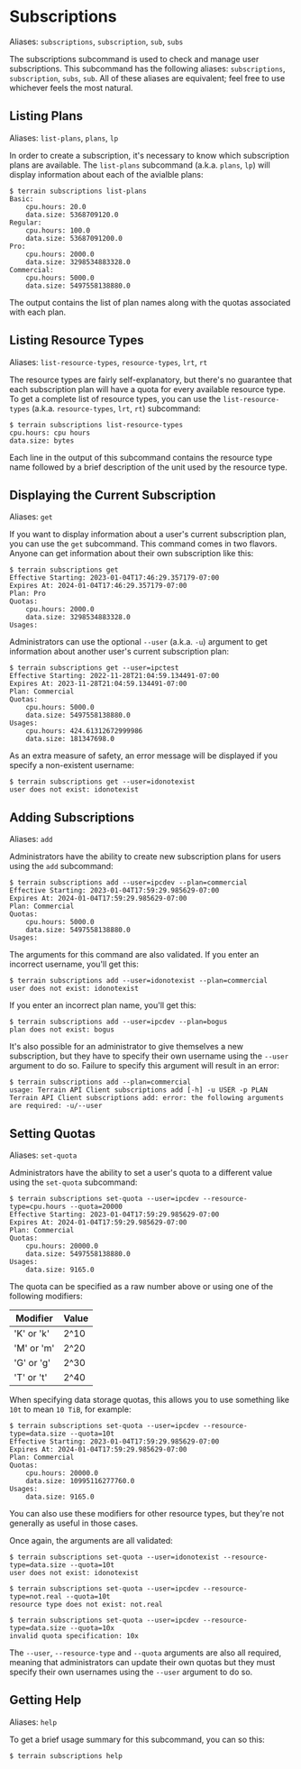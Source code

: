 # Subscriptions

Aliases: `subscriptions`, `subscription`, `sub`, `subs`

The subscriptions subcommand is used to check and manage user subscriptions. This subcommand has the following aliases:
`subscriptions`, `subscription`, `subs`, `sub`. All of these aliases are equivalent; feel free to use whichever feels
the most natural.

## Listing Plans

Aliases: `list-plans`, `plans`, `lp`

In order to create a subscription, it's necessary to know which subscription plans are available. The `list-plans`
subcommand (a.k.a. `plans`, `lp`) will display information about each of the avialble plans:

```
$ terrain subscriptions list-plans
Basic:
    cpu.hours: 20.0
    data.size: 5368709120.0
Regular:
    cpu.hours: 100.0
    data.size: 53687091200.0
Pro:
    cpu.hours: 2000.0
    data.size: 3298534883328.0
Commercial:
    cpu.hours: 5000.0
    data.size: 5497558138880.0
```

The output contains the list of plan names along with the quotas associated with each plan.

## Listing Resource Types

Aliases: `list-resource-types`, `resource-types`, `lrt`, `rt`

The resource types are fairly self-explanatory, but there's no guarantee that each subscription plan will have a quota
for every available resource type. To get a complete list of resource types, you can use the `list-resource-types`
(a.k.a. `resource-types`, `lrt`, `rt`) subcommand:

```
$ terrain subscriptions list-resource-types
cpu.hours: cpu hours
data.size: bytes
```

Each line in the output of this subcommand contains the resource type name followed by a brief description of the unit
used by the resource type.

## Displaying the Current Subscription

Aliases: `get`

If you want to display information about a user's current subscription plan, you can use the `get` subcommand. This
command comes in two flavors. Anyone can get information about their own subscription like this:

```
$ terrain subscriptions get
Effective Starting: 2023-01-04T17:46:29.357179-07:00
Expires At: 2024-01-04T17:46:29.357179-07:00
Plan: Pro
Quotas:
    cpu.hours: 2000.0
    data.size: 3298534883328.0
Usages:
```

Administrators can use the optional `--user` (a.k.a. `-u`) argument to get information about another user's current
subscription plan:

```
$ terrain subscriptions get --user=ipctest
Effective Starting: 2022-11-28T21:04:59.134491-07:00
Expires At: 2023-11-28T21:04:59.134491-07:00
Plan: Commercial
Quotas:
    cpu.hours: 5000.0
    data.size: 5497558138880.0
Usages:
    cpu.hours: 424.61312672999986
    data.size: 181347698.0
```

As an extra measure of safety, an error message will be displayed if you specify a non-existent username:

```
$ terrain subscriptions get --user=idonotexist
user does not exist: idonotexist
```

## Adding Subscriptions

Aliases: `add`

Administrators have the ability to create new subscription plans for users using the `add` subcommand:

```
$ terrain subscriptions add --user=ipcdev --plan=commercial
Effective Starting: 2023-01-04T17:59:29.985629-07:00
Expires At: 2024-01-04T17:59:29.985629-07:00
Plan: Commercial
Quotas:
    cpu.hours: 5000.0
    data.size: 5497558138880.0
Usages:
```

The arguments for this command are also validated. If you enter an incorrect username, you'll get this:

```
$ terrain subscriptions add --user=idonotexist --plan=commercial
user does not exist: idonotexist
```

If you enter an incorrect plan name, you'll get this:

```
$ terrain subscriptions add --user=ipcdev --plan=bogus
plan does not exist: bogus
```

It's also possible for an administrator to give themselves a new subscription, but they have to specify their own
username using the `--user` argument to do so. Failure to specify this argument will result in an error:

```
$ terrain subscriptions add --plan=commercial
usage: Terrain API Client subscriptions add [-h] -u USER -p PLAN
Terrain API Client subscriptions add: error: the following arguments are required: -u/--user
```

## Setting Quotas

Aliases: `set-quota`

Administrators have the ability to set a user's quota to a different value using the `set-quota` subcommand:

```
$ terrain subscriptions set-quota --user=ipcdev --resource-type=cpu.hours --quota=20000
Effective Starting: 2023-01-04T17:59:29.985629-07:00
Expires At: 2024-01-04T17:59:29.985629-07:00
Plan: Commercial
Quotas:
    cpu.hours: 20000.0
    data.size: 5497558138880.0
Usages:
    data.size: 9165.0
```

The quota can be specified as a raw number above or using one of the following modifiers:

| Modifier     | Value      |
| ------------ | ---------- |
| 'K' or 'k'   | 2^10       |
| 'M' or 'm'   | 2^20       |
| 'G' or 'g'   | 2^30       |
| 'T' or 't'   | 2^40       |

When specifying data storage quotas, this allows you to use something like `10t` to mean `10 TiB`, for example:

```
$ terrain subscriptions set-quota --user=ipcdev --resource-type=data.size --quota=10t
Effective Starting: 2023-01-04T17:59:29.985629-07:00
Expires At: 2024-01-04T17:59:29.985629-07:00
Plan: Commercial
Quotas:
    cpu.hours: 20000.0
    data.size: 10995116277760.0
Usages:
    data.size: 9165.0
```

You can also use these modifiers for other resource types, but they're not generally as useful in those cases.

Once again, the arguments are all validated:

```
$ terrain subscriptions set-quota --user=idonotexist --resource-type=data.size --quota=10t
user does not exist: idonotexist

$ terrain subscriptions set-quota --user=ipcdev --resource-type=not.real --quota=10t
resource type does not exist: not.real

$ terrain subscriptions set-quota --user=ipcdev --resource-type=data.size --quota=10x
invalid quota specification: 10x
```

The `--user`, `--resource-type` and `--quota` arguments are also all required, meaning that administrators can update
their own quotas but they must specify their own usernames using the `--user` argument to do so.

## Getting Help

Aliases: `help`

To get a brief usage summary for this subcommand, you can so this:

```
$ terrain subscriptions help
```
